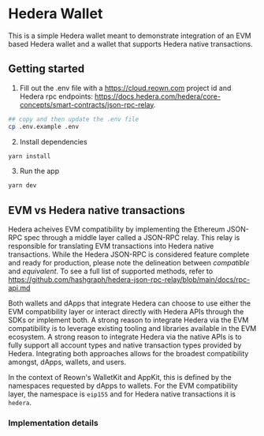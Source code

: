 # Hedera Wallet

This is a simple Hedera wallet meant to demonstrate integration of an EVM based Hedera wallet
and a wallet that supports Hedera native transactions.

## Getting started

1. Fill out the .env file with a <https://cloud.reown.com> project id and Hedera rpc endpoints:
   <https://docs.hedera.com/hedera/core-concepts/smart-contracts/json-rpc-relay>.

```sh
## copy and then update the .env file
cp .env.example .env
```

2. Install dependencies

```sh
yarn install
```

3. Run the app

```sh
yarn dev
```

## EVM vs Hedera native transactions

Hedera acheives EVM compatibility by implementing the Ethereum JSON-RPC spec through a middle
layer called a JSON-RPC relay. This relay is responsible for translating EVM transactions into
Hedera native transactions. While the Hedera JSON-RPC is considered feature complete and ready
for production, please note the delineation between _compatible_ and _equivalent_. To see a full
list of supported methods, refer to
<https://github.com/hashgraph/hedera-json-rpc-relay/blob/main/docs/rpc-api.md>

Both wallets and dApps that integrate Hedera can choose to use either the EVM compatibility
layer or interact directly with Hedera APIs through the SDKs or implement both. A strong reason
to integrate Hedera via the EVM compatibility is to leverage existing tooling and libraries
available in the EVM ecosystem. A strong reason to integrate Hedera via the native APIs is to
fully support all account types and native transaction types provided by Hedera. Integrating
both approaches allows for the broadest compatibility amongst, dApps, wallets, and users.

In the context of Reown's WalletKit and AppKit, this is defined by the namespaces requested by
dApps to wallets. For the EVM compatibility layer, the namespace is `eip155` and for Hedera
native transactions it is `hedera`.

### Implementation details
